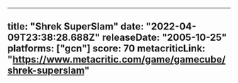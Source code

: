 
---
title: "Shrek SuperSlam"
date: "2022-04-09T23:38:28.688Z"
releaseDate: "2005-10-25"
platforms: ["gcn"]
score: 70
metacriticLink: "https://www.metacritic.com/game/gamecube/shrek-superslam"
---
